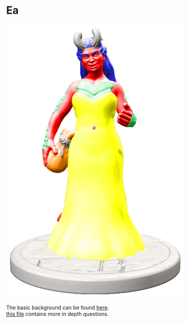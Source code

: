 # Ea
![ea](Ea-colored.png)

The basic background can be found [here](Background.md).\
[this file](extended%20information.md) contains more in depth questions.
